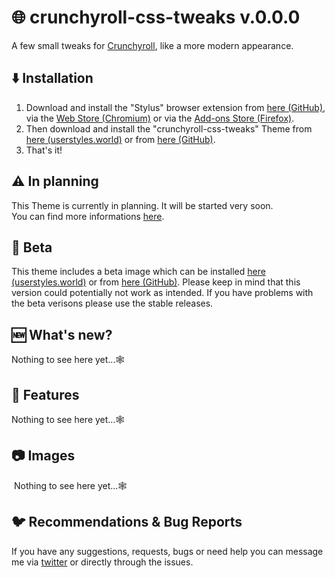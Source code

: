 # 🌐 crunchyroll-css-tweaks v.0.0.0
A few small tweaks for [Crunchyroll](https://crunchyroll.com/), like a more modern appearance.

## ⬇️ Installation
1. Download and install the "Stylus" browser extension from [here (GitHub)](https://github.com/openstyles/stylus), via the [Web Store (Chromium)](https://chrome.google.com/webstore/detail/stylus/clngdbkpkpeebahjckkjfobafhncgmne?) or via the [Add-ons Store (Firefox)](https://addons.mozilla.org/de/firefox/addon/styl-us/).
2. Then download and install the "crunchyroll-css-tweaks" Theme from [here (userstyles.world)]() or from [here (GitHub)]().
3. That's it!

## ⚠️ In planning
This Theme is currently in planning. It will be started very soon. <br>
You can find more informations [here]().

## 🐞 Beta
This theme includes a beta image which can be installed [here (userstyles.world)]() or from [here (GitHub)](). Please keep in mind that this version could potentially not work as intended. If you have problems with the beta verisons please use the stable releases.

## 🆕 What's new?
Nothing to see here yet...🕸️

## 🌟 Features
Nothing to see here yet...🕸️

## 📷 Images
<img src=""/>
Nothing to see here yet...🕸️

## 🐦 Recommendations & Bug Reports
If you have any suggestions, requests, bugs or need help you can message me via [twitter](https://twitter.com/Matewoo_) or directly through the issues.
